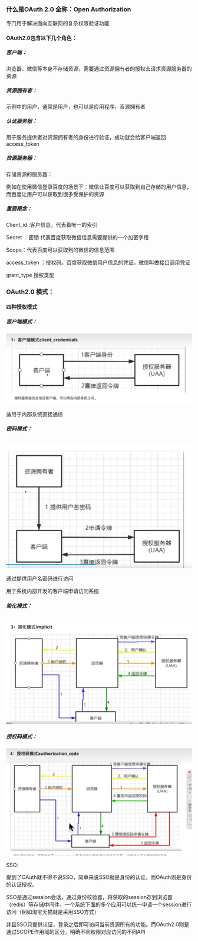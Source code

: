 ### 什么是OAuth 2.0  全称：Open Authorization

专门用于解决面向互联网的复杂权限验证功能

#### OAuth2.0包含以下几个角色：

##### 客户端：

浏览器、微信等本身不存储资源，需要通过资源拥有者的授权去请求资源服务器的资源

##### 资源拥有者：

示例中的用户，通常是用户，也可以是应用程序，资源拥有者

##### 认证服务器：

用于服务提供者对资源拥有者的身份进行验证，成功就会给客户端返回access_token

##### 资源服务器：

存储资源的服务器：

例如在使用微信登录百度的场景下：微信让百度可以获取到自己存储的用户信息，而百度让用户可以获取到很多受保护的资源

##### 重要概念：

Client_id :客户信息，代表着唯一的索引

Secret ：密钥 代表百度获取微信信息需要提供的一个加密字段

Scope：代表百度可以获取到的微信的信息范围

access_token ：授权码。百度获取微信用户信息的凭证。微信叫做接口调用凭证

grant_type 授权类型





### OAuth2.0 模式：

#### 四种授权模式

##### 客户端模式：

![image-20250414103617189](assest_1/client_credentials.png)

适用于内部系统直接通信



##### 密码模式：

![image-20250414103956723](assest_1/password.png)

通过提供用户名密码进行访问

用于系统内部开发的客户端申请访问系统

##### 简化模式：

![image-20250414104147305](assest_1/implicit.png)

##### 授权码模式：

![image-20250414104619290](assest_1/authorization.png)



SSO:

提到了OAuth就不得不说SSO，简单来说SSO就是身份的认证，而OAuth则是身份的认证授权。

SSO是通过session会话，通过身份校验器，将获取的session存到浏览器（redis）等存储中间件，一个系统下面的多个应用可以统一申请一个session进行访问（例如淘宝天猫就是采用SSO方式）

并且SSO只提供认证，登录之后即可访问当前资源所有的功能。而OAuth2.0则是通过SCOPE作用域的区分，明确不同权限对应访问的不同API





